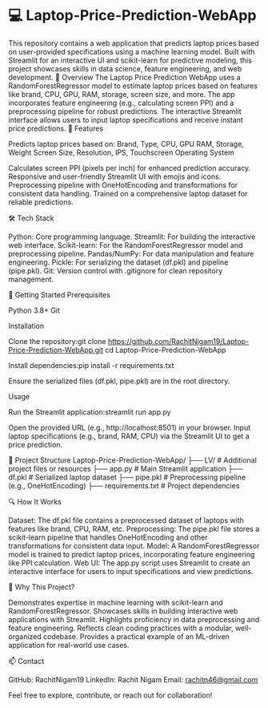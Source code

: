 # 💻 Laptop-Price-Prediction-WebApp

This repository contains a web application that predicts laptop prices based on user-provided specifications using a machine learning model. Built with Streamlit for an interactive UI and scikit-learn for predictive modeling, this project showcases skills in data science, feature engineering, and web development.
📖 Overview
The Laptop Price Prediction WebApp uses a RandomForestRegressor model to estimate laptop prices based on features like brand, CPU, GPU, RAM, storage, screen size, and more. The app incorporates feature engineering (e.g., calculating screen PPI) and a preprocessing pipeline for robust predictions. The interactive Streamlit interface allows users to input laptop specifications and receive instant price predictions.
🎯 Features

Predicts laptop prices based on:
Brand, Type, CPU, GPU
RAM, Storage, Weight
Screen Size, Resolution, IPS, Touchscreen
Operating System


Calculates screen PPI (pixels per inch) for enhanced prediction accuracy.
Responsive and user-friendly Streamlit UI with emojis and icons.
Preprocessing pipeline with OneHotEncoding and transformations for consistent data handling.
Trained on a comprehensive laptop dataset for reliable predictions.

🛠️ Tech Stack

Python: Core programming language.
Streamlit: For building the interactive web interface.
Scikit-learn: For the RandomForestRegressor model and preprocessing pipeline.
Pandas/NumPy: For data manipulation and feature engineering.
Pickle: For serializing the dataset (df.pkl) and pipeline (pipe.pkl).
Git: Version control with .gitignore for clean repository management.

🚀 Getting Started
Prerequisites

Python 3.8+
Git

Installation

Clone the repository:git clone https://github.com/RachitNigam19/Laptop-Price-Prediction-WebApp.git
cd Laptop-Price-Prediction-WebApp


Install dependencies:pip install -r requirements.txt


Ensure the serialized files (df.pkl, pipe.pkl) are in the root directory.

Usage

Run the Streamlit application:streamlit run app.py


Open the provided URL (e.g., http://localhost:8501) in your browser.
Input laptop specifications (e.g., brand, RAM, CPU) via the Streamlit UI to get a price prediction.

📂 Project Structure
Laptop-Price-Prediction-WebApp/
├── LV/                          # Additional project files or resources
├── app.py                       # Main Streamlit application
├── df.pkl                       # Serialized laptop dataset
├── pipe.pkl                     # Preprocessing pipeline (e.g., OneHotEncoding)
├── requirements.txt             # Project dependencies

🔍 How It Works

Dataset: The df.pkl file contains a preprocessed dataset of laptops with features like brand, CPU, RAM, etc.
Preprocessing: The pipe.pkl file stores a scikit-learn pipeline that handles OneHotEncoding and other transformations for consistent data input.
Model: A RandomForestRegressor model is trained to predict laptop prices, incorporating feature engineering like PPI calculation.
Web UI: The app.py script uses Streamlit to create an interactive interface for users to input specifications and view predictions.

🌟 Why This Project?

Demonstrates expertise in machine learning with scikit-learn and RandomForestRegressor.
Showcases skills in building interactive web applications with Streamlit.
Highlights proficiency in data preprocessing and feature engineering.
Reflects clean coding practices with a modular, well-organized codebase.
Provides a practical example of an ML-driven application for real-world use cases.

📫 Contact

GitHub: RachitNigam19
LinkedIn: Rachit Nigam
Email: rachitn46@gmail.com

Feel free to explore, contribute, or reach out for collaboration!
